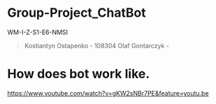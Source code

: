 # Group-Project_ChatBot
WM-I-Z-S1-E6-NMSI
> Kostiantyn Ostapenko - 108304
> Olaf Gontarczyk - 
# How does bot work like.
https://www.youtube.com/watch?v=gKW2sNBr7PE&feature=youtu.be

